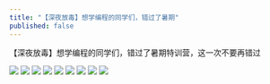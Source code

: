 ```yaml
---
title: "【深夜放毒】想学编程的同学们，错过了暑期"
published: false
---
```

【深夜放毒】想学编程的同学们，错过了暑期特训营，这一次不要再错过

![](./1.jpg)
![](./2.jpg)
![](./3.jpg)
![](./4.jpg)
![](./5.jpg)
![](./6.jpg)
![](./7.jpg)
![](./8.jpg)
![](./9.jpg)
